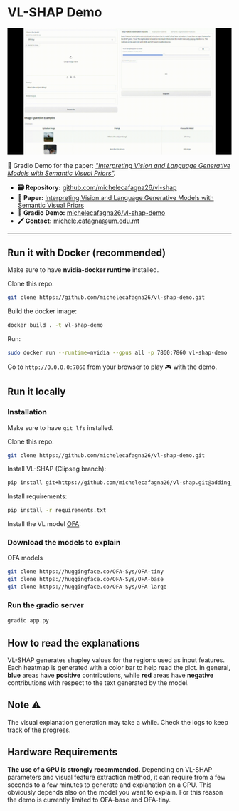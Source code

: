 # VL-SHAP Demo

![vl-shap-demo](vl-shap-demo.gif)

🚀 Gradio Demo for the paper: *["Interpreting Vision and Language Generative Models with Semantic Visual Priors"](https://arxiv.org/abs/2304.14986).*

- **🗃️ Repository:** [github.com/michelecafagna26/vl-shap](https://github.com/michelecafagna26/vl-shap)
- **📜 Paper:** [Interpreting Vision and Language Generative Models with Semantic Visual Priors](https://arxiv.org/abs/2304.14986)
- **🚀 Gradio Demo:** [michelecafagna26/vl-shap-demo](https://github.com/michelecafagna26/vl-shap-demo)
- **🖊️ Contact:** michele.cafagna@um.edu.mt

---

## Run it with Docker (recommended)

Make sure to have **nvidia-docker runtime** installed.

Clone this repo:
```bash
git clone https://github.com/michelecafagna26/vl-shap-demo.git
```

Build the docker image:

```bash
docker build . -t vl-shap-demo
```

Run:
```bash
sudo docker run --runtime=nvidia --gpus all -p 7860:7860 vl-shap-demo
```
Go to ```http://0.0.0.0:7860``` from your browser to play 🎮 with the demo.

## Run it locally

### Installation

Make sure to have ```git lfs``` installed.

Clone this repo:
```bash
git clone https://github.com/michelecafagna26/vl-shap-demo.git
```
Install VL-SHAP (Clipseg branch):
```bash
pip install git+https://github.com/michelecafagna26/vl-shap.git@adding_clipseg#egg=semshap
```
Install requirements:
```bash
pip install -r requirements.txt
```
Install the VL model [OFA](https://github.com/OFA-Sys/OFA/blob/feature/add_transformers/transformers.md):

### Download the models to explain

OFA models
```bash
git clone https://huggingface.co/OFA-Sys/OFA-tiny 
git clone https://huggingface.co/OFA-Sys/OFA-base
git clone https://huggingface.co/OFA-Sys/OFA-large
```

### Run the gradio server

```bash
gradio app.py
```
## How to read the explanations

VL-SHAP generates shapley values for the regions used as input features. Each heatmap is generated with a color bar to help read the plot. In general, **blue** areas have **positive** contributions, while **red** areas have **negative** contributions with respect to the text generated by the model.


## Note ⚠️
The visual explanation generation may take a while. Check the logs to keep track of the progress.

## Hardware Requirements
**The use of a GPU is strongly recommended.**
Depending on VL-SHAP parameters and visual feature extraction method, it can require from a few seconds to a few minutes to generate and explanation on a GPU.
This obviously depends also on the model you want to explain. For this reason the demo is currently limited to OFA-base and OFA-tiny.



